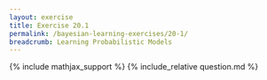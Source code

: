 ```yaml
---
layout: exercise
title: Exercise 20.1
permalink: /bayesian-learning-exercises/20-1/
breadcrumb: Learning Probabilistic Models
---
```


{% include mathjax_support %}
{% include_relative question.md %}
